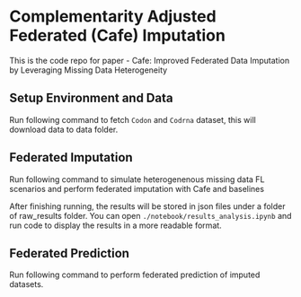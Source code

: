 # Complementarity Adjusted Federated (Cafe) Imputation

This is the code repo for paper - Cafe: Improved Federated Data Imputation by Leveraging Missing Data Heterogeneity

## Setup Environment and Data


Run following command to fetch `Codon` and `Codrna` dataset, this will download data to data folder.

## Federated Imputation

Run following command to simulate heterogenenous missing data FL scenarios and perform federated imputation with Cafe and baselines

After finishing running, the results will be stored in json files under a folder of raw_results folder. You can open `./notebook/results_analysis.ipynb` and run code to display the results in a more readable format.

## Federated Prediction

Run following command to perform federated prediction of imputed datasets.
